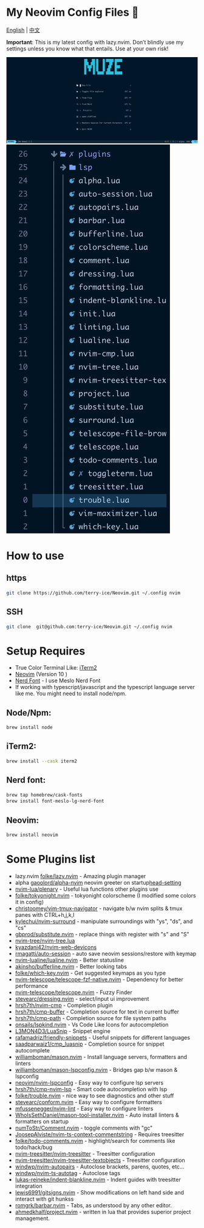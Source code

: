 # My Neovim Config Files 🚀

[English](README.md) | [中文](README.zh.md)

**Important**: This is my latest config with lazy.nvim. Don’t blindly use my settings unless you know what that entails. Use at your own risk!

![home-page](./images/home.jpg)
![plugins](./images/plugins.jpg)

# How to use

## https

```bash
git clone https://github.com/terry-ice/Neovim.git ~/.config nvim
```

## SSH

```bash
git clone  git@github.com:terry-ice/Neovim.git ~/.config nvim
```

# Setup Requires

- True Color Terminal Like: [iTerm2](https://iterm2.com/)
- [Neovim](https://neovim.io/) (Version 10 )
- [Nerd Font](https://www.nerdfonts.com/) - I use Meslo Nerd Font
- If working with typescript/javascript and the typescript language server like me. You might need to install node/npm.

## Node/Npm:

```bash
brew install node
```

## iTerm2:

```bash
brew install --cask iterm2
```

## Nerd font:

```bash
brew tap homebrew/cask-fonts
brew install font-meslo-lg-nerd-font
```

## Neovim:

```bash
brew install neovim
```

# Some Plugins list

- lazy.nvim [folke/lazy.nvim](https://github.com/folke/lazy.nvim) - Amazing plugin manager
- alpha [gaoolord/alpha-nvim](https://github.com/gaoolord/alpha-nvim) neovim greeter on startup[head-setting](https://patorjk.com/software/taag/#p=display&h=2&v=0&f=ANSI%20Shadow&t=muze)
- [nvim-lua/plenary](https://github.com/nvim-lua/plenary.nvim) - Useful lua functions other plugins use
- [folke/tokyonight.nvim](https://github.com/folke/tokyonight.nvim) - tokyonight colorscheme (I modified some colors it in config)
- [christoomey/vim-tmux-navigator](https://github.com/christoomey/vim-tmux-navigator) - navigate b/w nvim splits & tmux panes with CTRL+h,j,k,l
- [kylechui/nvim-surround](https://github.com/kylechui/nvim-surround) - manipulate surroundings with "ys", "ds", and "cs"
- [gbprod/substitute.nvim](https://github.com/gbprod/substitute.nvim) - replace things with register with "s" and "S"
- [nvim-tree/nvim-tree.lua](https://github.com/nvim-tree/nvim-tree.lua)
- [kyazdani42/nvim-web-devicons](https://github.com/kyazdani42/nvim-web-devicons)
- [rmagatti/auto-session](https://github.com/rmagatti/auto-session) - auto save neovim sessions/restore with keymap
- [nvim-lualine/lualine.nvim](https://github.com/nvim-lualine/lualine.nvim) - Better statusline
- [akinsho/bufferline.nvim](https://github.com/akinsho/bufferline.nvim) - Better looking tabs
- [folke/which-key.nvim](https://github.com/folke/which-key.nvim) - Get suggested keymaps as you type
- [nvim-telescope/telescope-fzf-native.nvim](https://github.com/nvim-telescope/telescope-fzf-native.nvim) - Dependency for better performance
- [nvim-telescope/telescope.nvim](https://github.com/nvim-telescope/telescope.nvim) - Fuzzy Finder
- [stevearc/dressing.nvim](https://github.com/stevearc/dressing.nvim) - select/input ui improvement
- [hrsh7th/nvim-cmp](https://github.com/hrsh7th/nvim-cmp) - Completion plugin
- [hrsh7th/cmp-buffer](https://github.com/hrsh7th/cmp-buffer) - Completion source for text in current buffer
- [hrsh7th/cmp-path](https://github.com/hrsh7th/cmp-path) - Completion source for file system paths
- [onsails/lspkind.nvim](https://github.com/onsails/lspkind.nvim) - Vs Code Like Icons for autocompletion
- [L3MON4D3/LuaSnip](https://github.com/L3MON4D3/LuaSnip) - Snippet engine
- [rafamadriz/friendly-snippets](https://github.com/rafamadriz/friendly-snippets) - Useful snippets for different languages
- [saadparwaiz1/cmp_luasnip](https://github.com/saadparwaiz1/cmp_luasnip) - Completion source for snippet autocomplete
- [williamboman/mason.nvim](https://github.com/williamboman/mason.nvim) - Install language servers, formatters and linters
- [williamboman/mason-lspconfig.nvim](https://github.com/williamboman/mason-lspconfig.nvim) - Bridges gap b/w mason & lspconfig
- [neovim/nvim-lspconfig](https://github.com/neovim/nvim-lspconfig) - Easy way to configure lsp servers
- [hrsh7th/cmp-nvim-lsp](https://github.com/hrsh7th/cmp-nvim-lsp) - Smart code autocompletion with lsp
- [folke/trouble.nvim](https://github.com/folke/trouble.nvim) - nice way to see diagnostics and other stuff
- [stevearc/conform.nvim](https://github.com/stevearc/conform.nvim) - Easy way to configure formatters
- [mfussenegger/nvim-lint](https://github.com/mfussenegger/nvim-lint) - Easy way to configure linters
- [WhoIsSethDaniel/mason-tool-installer.nvim](https://github.com/WhoIsSethDaniel/mason-tool-installer.nvim) - Auto install linters & formatters on startup
- [numToStr/Comment.nvim](https://github.com/numToStr/Comment.nvim) - toggle comments with "gc"
- [JoosepAlviste/nvim-ts-context-commentstring](https://github.com/JoosepAlviste/nvim-ts-context-commentstring) - Requires treesitter
- [folke/todo-comments.nvim](https://github.com/folke/todo-comments.nvim) - highlight/search for comments like todo/hack/bug
- [nvim-treesitter/nvim-treesitter](https://github.com/nvim-treesitter/nvim-treesitter) - Treesitter configuration
- [nvim-treesitter/nvim-treesitter-textobjects](https://github.com/nvim-treesitter/nvim-treesitter-textobjects) - Treesitter configuration
- [windwp/nvim-autopairs](https://github.com/windwp/nvim-autopairs) - Autoclose brackets, parens, quotes, etc...
- [windwp/nvim-ts-autotag](https://github.com/windwp/nvim-ts-autotag) - Autoclose tags
- [lukas-reineke/indent-blankline.nvim](https://github.com/lukas-reineke/indent-blankline.nvim) - Indent guides with treesitter integration
- [lewis6991/gitsigns.nvim](https://github.com/lewis6991/gitsigns.nvim) - Show modifications on left hand side and interact with git hunkss
- [romgrk/barbar.nvim](https://github.com/romgrk/barbar.nvim) - Tabs, as understood by any other editor.
- [ahmedkhalf/project.nvim](https://github.com/ahmedkhalf/project.nvim) - written in lua that provides superior project management.
